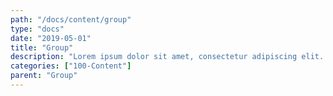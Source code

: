 ```yaml
---
path: "/docs/content/group"
type: "docs"
date: "2019-05-01"
title: "Group"
description: "Lorem ipsum dolor sit amet, consectetur adipiscing elit. Nunc tempus laoreet leo sit amet iaculis."
categories: ["100-Content"]
parent: "Group"
---
```


